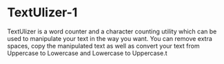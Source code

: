 # TextUlizer-1
TextUlizer is a word counter and a character counting utility which can be used to manipulate your text in the way you want. You can remove extra spaces, copy the manipulated text as well as convert your text from Uppercase to Lowercase and Lowercase to Uppercase.t
